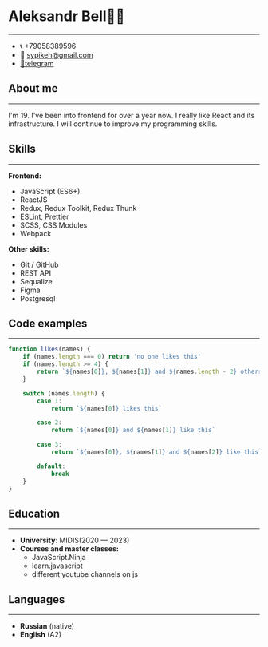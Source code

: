 # Aleksandr Bell👨‍💻

---

- 📞 +79058389596
- 📧 sypikeh@gmail.com
- [🤝telegram](t.me/Advisorrry)

## About me

---

I'm 19. I've been into frontend for over a year now. I really like React and its infrastructure. I will continue to improve my programming skills.

## Skills

---

**Frontend:**

- JavaScript (ES6+)
- ReactJS
- Redux, Redux Toolkit, Redux Thunk
- ESLint, Prettier
- SCSS, CSS Modules
- Webpack

**Other skills:**

- Git / GitHub
- REST API
- Sequalize
- Figma
- Postgresql

## Code examples

---

```jsx
function likes(names) {
    if (names.length === 0) return 'no one likes this'
    if (names.length >= 4) {
        return `${names[0]}, ${names[1]} and ${names.length - 2} others like this`
    }

    switch (names.length) {
        case 1:
            return `${names[0]} likes this`

        case 2:
            return `${names[0]} and ${names[1]} like this`

        case 3:
            return `${names[0]}, ${names[1]} and ${names[2]} like this`

        default:
            break
    }
}
```

## Education

---

- **University**: MIDIS(2020 — 2023)
- **Courses and master classes:**
    - JavaScript.Ninja
    - learn.javascript
    - different youtube channels on js

## Languages

---

- **Russian** (native)
- **English** (A2)